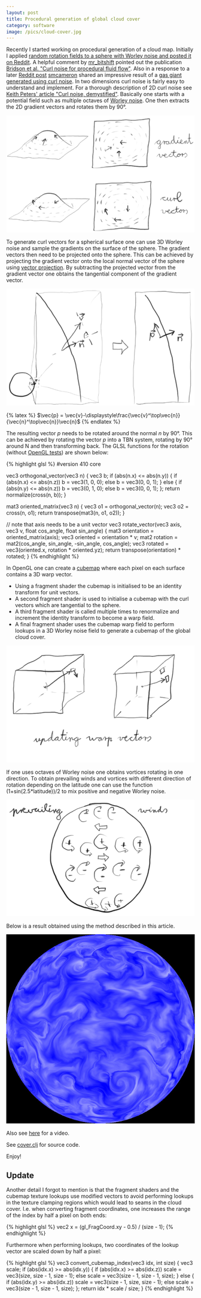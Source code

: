 ```yaml
---
layout: post
title: Procedural generation of global cloud cover
category: software
image: /pics/cloud-cover.jpg
---
```


Recently I started working on procedural generation of a cloud map.
Initially I applied [random rotation fields to a sphere with Worley noise and posted it on Reddit][1].
A helpful comment by [mr\_bitshift][3] pointed out the publication [Bridson et al. "Curl noise for procedural fluid flow"][4].
Also in a response to a later [Reddit post][2] [smcameron][11] shared an impressive result of a [gas giant generated using curl noise][10].
In two dimensions curl noise is fairly easy to understand and implement.
For a thorough description of 2D curl noise see [Keith Peters' article "Curl noise, demystified"][5].
Basically one starts with a potential field such as multiple octaves of [Worley noise][6].
One then extracts the 2D gradient vectors and rotates them by 90°.

![Curl vectors](/pics/curl-vectors.png)

To generate curl vectors for a spherical surface one can use 3D Worley noise and sample the gradients on the surface of the sphere.
The gradient vectors then need to be projected onto the sphere.
This can be achieved by projecting the gradient vector onto the local normal vector of the sphere using [vector projection][7].
By subtracting the projected vector from the gradient vector one obtains the tangential component of the gradient vector.

![Project vector onto sphere](/pics/project-vector.png)

{% latex %}
$\vec{p} = \vec{v}-\displaystyle\frac{\vec{v}^\top\vec{n}}{\vec{n}^\top\vec{n}}\vec{n}$
{% endlatex %}

The resulting vector *p* needs to be rotated around the normal *n* by 90°.
This can be achieved by rotating the vector *p* into a TBN system, rotating by 90° around N and then transforming back.
The GLSL functions for the rotation (without [OpenGL tests][9]) are shown below:

{% highlight glsl %}
#version 410 core

vec3 orthogonal_vector(vec3 n)
{
  vec3 b;
  if (abs(n.x) <= abs(n.y)) {
    if (abs(n.x) <= abs(n.z))
      b = vec3(1, 0, 0);
    else
      b = vec3(0, 0, 1);
  } else {
    if (abs(n.y) <= abs(n.z))
      b = vec3(0, 1, 0);
    else
      b = vec3(0, 0, 1);
  };
  return normalize(cross(n, b));
}

mat3 oriented_matrix(vec3 n)
{
  vec3 o1 = orthogonal_vector(n);
  vec3 o2 = cross(n, o1);
  return transpose(mat3(n, o1, o2));
}

// note that axis needs to be a unit vector
vec3 rotate_vector(vec3 axis, vec3 v, float cos_angle, float sin_angle)
{
  mat3 orientation = oriented_matrix(axis);
  vec3 oriented = orientation * v;
  mat2 rotation = mat2(cos_angle, sin_angle, -sin_angle, cos_angle);
  vec3 rotated = vec3(oriented.x, rotation * oriented.yz);
  return transpose(orientation) * rotated;
}
{% endhighlight %}


In OpenGL one can create a [cubemap][8] where each pixel on each surface contains a 3D warp vector.

* Using a fragment shader the cubemap is initialised to be an identity transform for unit vectors.
* A second fragment shader is used to initialise a cubemap with the curl vectors which are tangential to the sphere.
* A third fragment shader is called multiple times to renormalize and increment the identity transform to become a warp field.
* A final fragment shader uses the cubemap warp field to perform lookups in a 3D Worley noise field to generate a cubemap of the global cloud cover.

![Update warp vectors](/pics/warp-vectors.png)

If one uses octaves of Worley noise one obtains vortices rotating in one direction.
To obtain prevailing winds and vortices with different direction of rotation depending on the latitude one can use the function (1+sin(2.5\*latitude))/2 to mix positive and negative Worley noise.

![Mixing positive and negative Worley noise to obtain prevailing winds](/pics/prevailing-winds.png)

Below is a result obtained using the method described in this article.

![Example of resulting cloud cover](/pics/cloud-cover.jpg)

Also see [here](https://www.youtube.com/watch?v=dzGjDgvapfs) for a video.

See [cover.clj](https://github.com/wedesoft/sfsim25/blob/c26adc1a1bb04d2193885b88353375fa45d0d41f/etc/cover.clj) for source code.

Enjoy!

## Update

Another detail I forgot to mention is that the fragment shaders and the cubemap texture lookups use modified vectors to avoid performing lookups in the texture clamping regions which would lead to seams in the cloud cover.
I.e. when converting fragment coordinates, one increases the range of the index by half a pixel on both ends:

{% highlight glsl %}
vec2 x = (gl_FragCoord.xy - 0.5) / (size - 1);
{% endhighlight %}

Furthermore when performing lookups, two coordinates of the lookup vector are scaled down by half a pixel:

{% highlight glsl %}
vec3 convert_cubemap_index(vec3 idx, int size)
{
  vec3 scale;
  if (abs(idx.x) >= abs(idx.y)) {
    if (abs(idx.x) >= abs(idx.z))
      scale = vec3(size, size - 1, size - 1);
    else
      scale = vec3(size - 1, size - 1, size);
  } else {
    if (abs(idx.y) >= abs(idx.z))
      scale = vec3(size - 1, size, size - 1);
    else
      scale = vec3(size - 1, size - 1, size);
  };
  return idx * scale / size;
}
{% endhighlight %}

[1]: https://www.reddit.com/r/proceduralgeneration/comments/1150e4f/how_can_i_generate_realistic_planetary_cloud_cover/
[2]: https://www.reddit.com/r/proceduralgeneration/comments/118gbqq/how_to_generate_planetary_cloud_cover_using_curl/
[3]: https://www.reddit.com/user/mr_bitshift/
[4]: https://www.cs.ubc.ca/~rbridson/docs/bridson-siggraph2007-curlnoise.pdf
[5]: https://www.bit-101.com/blog/2021/07/curl-noise-demystified/
[6]: https://en.wikipedia.org/wiki/Worley_noise
[7]: https://en.wikipedia.org/wiki/Vector_projection
[8]: https://learnopengl.com/Advanced-OpenGL/Cubemaps
[9]: https://www.wedesoft.de/software/2022/07/01/tdd-with-opengl/
[10]: https://smcameron.github.io/space-nerds-in-space/gaseous-giganticus-slides/slideshow.html
[11]: https://www.reddit.com/user/smcameron/
